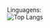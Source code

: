 Linguagens:  
![Top Langs](https://github-readme-stats.vercel.app/api/top-langs/?username=anuraghazra&layout=compact)


